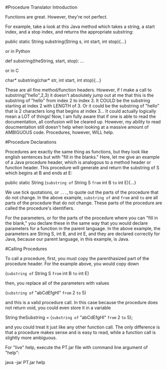 #Procedure Translator Introduction

Functions are great. However, they're not perfect. 

For example, take a look at this Java method which takes a string, a start index, and a stop index, and returns the appropriate substring:

public static String substring(String s, int start, int stop){...}

or in Python

def substring(theString, start, stop):
    ...

or in C

char* substring(char* str, int start, int stop){...}

These are all fine method/function headers. However, if I make a call to substring("hello",2,3) it doesn't absolutely jump out at me that this is the substring of "hello" from index 2 to index 3. It COULD be the substring starting at index 2 with LENGTH of 3. Or it could be the substring of "hello" that is 2 characters long that begins at index 3... It could actually logically mean a LOT of things! Now, I am fully aware that if one is able to read the documentation, all confusion will be cleared up. However, my ability to read doucmentation still doesn't help when looking at a massive amount of AMBIGUOUS code. Procedures, however, WILL help.

#Procedure Declarations

Procedures are exactly the same thing as functions, but they look like english sentences but with "fill in the blanks." Here, let me give an example of a Java procedure header, which is analogous to a method header or function header. This procedure will generate and return the substring of S which begins at B and ends at E:

public static String (`substring of` String S `from` int B `to` int E){...}

We use tick quotations, or `...`, to quote out the parts of the procedure that do not change. In the above example, `substring of` and `from` and `to` are all parts of the procedure that do not change. These parts of the procedure are called the procedure's identifiers.

For the parameters, or for the parts of the procedure where you can "fill in the blank," you declare these in the same way that you would declare parameters for a function in the parent language. In the above example, the parameters are String S, int B, and int E, and they are declared correctly for Java, because our parent language, in this example, is Java. 

#Calling Procedures

To call a procedure, first, you must copy the parenthasized part of the procedure header. For the example above, you would copy down 

(`substring of` String S `from` int B `to` int E)

then, you replace all of the parameters with values

(`substring of` "abCdEfgHI" `from` 2 `to` 5)

and this is a valid procedure call. In this case because the procedure does not return void, you could even store it in a variable

String theSubstring = (`substring of` "abCdEfgHI" `from` 2 `to` 5);

and you could treat it just like any other function call. The only difference is that a procedure makes sense and is easy to read, while a function call is slightly more ambiguous.



For "live" help, execute the PT.jar file with command line argument of "help":

java -jar PT.jar help

